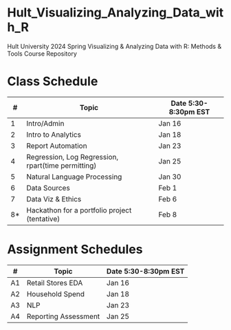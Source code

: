 # Hult_Visualizing_Analyzing_Data_with_R
Hult University 2024 Spring Visualizing &amp; Analyzing Data with R: Methods &amp; Tools Course Repository

# Class Schedule

| #   |Topic                                             |Date 5:30-8:30pm EST   |
|-----|--------------------------------------------------|-----------------------|
| 1   |Intro/Admin                                       |Jan 16                 |
| 2   |Intro to Analytics                                |Jan 18                 |
| 3   |Report Automation                                 |Jan 23                 |
| 4   |Regression, Log Regression, rpart(time permitting)|Jan 25                 |
| 5   |Natural Language Processing                       |Jan 30                 |
| 6   |Data Sources                                      |Feb 1                  |
| 7   |Data Viz & Ethics                                 |Feb 6                  |
| 8*  |Hackathon for a portfolio project (tentative)     |Feb 8                  |

# Assignment Schedules

| #   |Topic                                             |Date 5:30-8:30pm EST   |
|-----|--------------------------------------------------|-----------------------|
| A1  |Retail Stores EDA                                 |Jan 16                 |
| A2  |Household Spend                                   |Jan 18                 |
| A3  |NLP                                               |Jan 23                 |
| A4  |Reporting Assessment                              |Jan 25                 |
